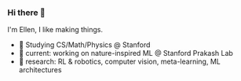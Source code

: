 ### Hi there 👋

I'm Ellen, I like making things.

- 🌱 Studying CS/Math/Physics @ Stanford
- 🔭 current: working on nature-inspired ML @ Stanford Prakash Lab
- 🚀 research: RL & robotics, computer vision, meta-learning, ML architectures

<!--
**ellenjxu/ellenjxu** is a ✨ _special_ ✨ repository because its `README.md` (this file) appears on your GitHub profile.

Here are some ideas to get you started:

- 🔭 I’m currently working on ...
- 🌱 I’m currently learning ...
- 👯 I’m looking to collaborate on ...
- 🤔 I’m looking for help with ...
- 💬 Ask me about ...
- 📫 How to reach me: ...
- 😄 Pronouns: ...
- ⚡ Fun fact: ...
-->
